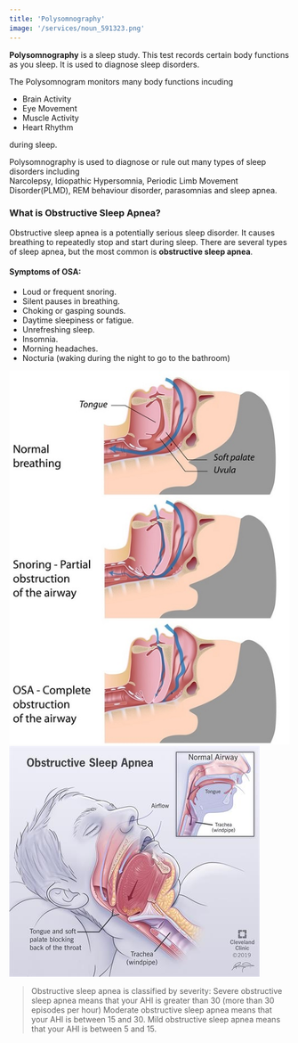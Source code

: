```yaml
---
title: 'Polysomnography'
image: '/services/noun_591323.png'
---
```


**Polysomnography** is a sleep study. This test records certain body functions as you sleep.
It is used to diagnose sleep disorders.

The Polysomnogram monitors many body functions incuding 

- Brain Activity 
- Eye Movement
- Muscle Activity 
- Heart Rhythm 

during sleep.  

Polysomnography is used to diagnose or rule out many types of sleep disorders including   
Narcolepsy, Idiopathic Hypersomnia, Periodic Limb Movement Disorder(PLMD), REM behaviour disorder, parasomnias and sleep apnea.  

### What is Obstructive Sleep Apnea?

Obstructive sleep apnea is a potentially serious sleep disorder. It causes breathing to repeatedly stop and start during sleep. 
There are several types of sleep apnea, but the most common is **obstructive sleep apnea**.

#### Symptoms of OSA:

- Loud or frequent snoring.
- Silent pauses in breathing.
- Choking or gasping sounds.
- Daytime sleepiness or fatigue.
- Unrefreshing sleep.
- Insomnia.
- Morning headaches.
- Nocturia (waking during the night to go to the bathroom)

![](/images/services/osa_2.jpg) ![](/images/services/osa_3.jpg)

> Obstructive sleep apnea is classified by severity: Severe obstructive sleep apnea means that your AHI is greater than 30 (more than 30 episodes per hour)
> Moderate obstructive sleep apnea means that your AHI is between 15 and 30. Mild obstructive sleep apnea means that your AHI is between 5 and 15.





